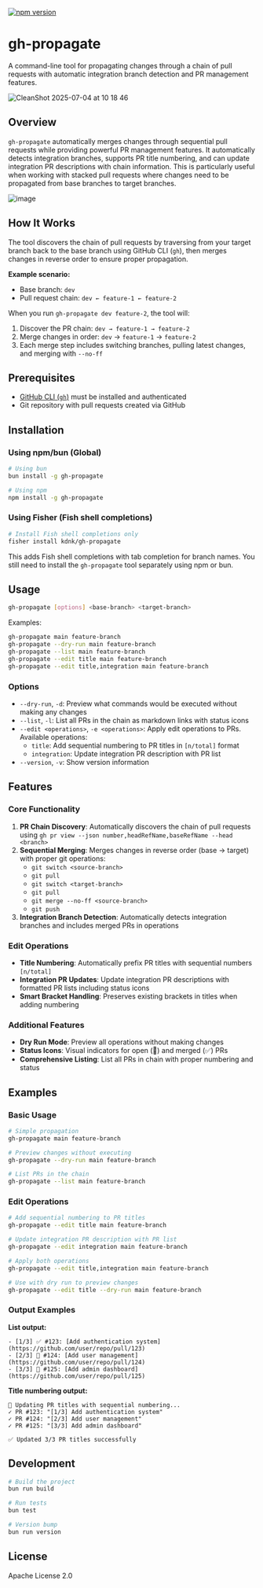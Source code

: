 [![npm version](https://badge.fury.io/js/gh-propagate.svg)](https://badge.fury.io/js/gh-propagate)

# gh-propagate

A command-line tool for propagating changes through a chain of pull requests with automatic integration branch detection and PR management features.

![CleanShot 2025-07-04 at 10 18 46](https://github.com/user-attachments/assets/14080c23-fad9-424a-a24b-f0ea32192b94)

## Overview

`gh-propagate` automatically merges changes through sequential pull requests while providing powerful PR management features. It automatically detects integration branches, supports PR title numbering, and can update integration PR descriptions with chain information. This is particularly useful when working with stacked pull requests where changes need to be propagated from base branches to target branches.

![image](https://github.com/user-attachments/assets/1a595aaf-cdd7-4019-9141-6b41c7d1046d)

## How It Works

The tool discovers the chain of pull requests by traversing from your target branch back to the base branch using GitHub CLI (`gh`), then merges changes in reverse order to ensure proper propagation.

**Example scenario:**

- Base branch: `dev`
- Pull request chain: `dev ← feature-1 ← feature-2`

When you run `gh-propagate dev feature-2`, the tool will:

1. Discover the PR chain: `dev → feature-1 → feature-2`
2. Merge changes in order: `dev` → `feature-1` → `feature-2`
3. Each merge step includes switching branches, pulling latest changes, and merging with `--no-ff`

## Prerequisites

- [GitHub CLI (`gh`)](https://cli.github.com/) must be installed and authenticated
- Git repository with pull requests created via GitHub

## Installation

### Using npm/bun (Global)

```bash
# Using bun
bun install -g gh-propagate

# Using npm
npm install -g gh-propagate
```

### Using Fisher (Fish shell completions)

```bash
# Install Fish shell completions only
fisher install kdnk/gh-propagate
```

This adds Fish shell completions with tab completion for branch names. You still need to install the `gh-propagate` tool separately using npm or bun.

## Usage

```bash
gh-propagate [options] <base-branch> <target-branch>
```

Examples:

```bash
gh-propagate main feature-branch
gh-propagate --dry-run main feature-branch
gh-propagate --list main feature-branch
gh-propagate --edit title main feature-branch
gh-propagate --edit title,integration main feature-branch
```

### Options

- `--dry-run`, `-d`: Preview what commands would be executed without making any changes
- `--list`, `-l`: List all PRs in the chain as markdown links with status icons
- `--edit <operations>`, `-e <operations>`: Apply edit operations to PRs. Available operations:
  - `title`: Add sequential numbering to PR titles in `[n/total]` format
  - `integration`: Update integration PR description with PR list
- `--version`, `-v`: Show version information

## Features

### Core Functionality

1. **PR Chain Discovery**: Automatically discovers the chain of pull requests using `gh pr view --json number,headRefName,baseRefName --head <branch>`
2. **Sequential Merging**: Merges changes in reverse order (base → target) with proper git operations:
   - `git switch <source-branch>`
   - `git pull`
   - `git switch <target-branch>`
   - `git pull`
   - `git merge --no-ff <source-branch>`
   - `git push`
3. **Integration Branch Detection**: Automatically detects integration branches and includes merged PRs in operations

### Edit Operations

- **Title Numbering**: Automatically prefix PR titles with sequential numbers `[n/total]`
- **Integration PR Updates**: Update integration PR descriptions with formatted PR lists including status icons
- **Smart Bracket Handling**: Preserves existing brackets in titles when adding numbering

### Additional Features

- **Dry Run Mode**: Preview all operations without making changes
- **Status Icons**: Visual indicators for open (🔄) and merged (✅) PRs
- **Comprehensive Listing**: List all PRs in chain with proper numbering and status

## Examples

### Basic Usage

```bash
# Simple propagation
gh-propagate main feature-branch

# Preview changes without executing
gh-propagate --dry-run main feature-branch

# List PRs in the chain
gh-propagate --list main feature-branch
```

### Edit Operations

```bash
# Add sequential numbering to PR titles
gh-propagate --edit title main feature-branch

# Update integration PR description with PR list
gh-propagate --edit integration main feature-branch

# Apply both operations
gh-propagate --edit title,integration main feature-branch

# Use with dry run to preview changes
gh-propagate --edit title --dry-run main feature-branch
```

### Output Examples

**List output:**
```
- [1/3] ✅ #123: [Add authentication system](https://github.com/user/repo/pull/123)
- [2/3] 🔄 #124: [Add user management](https://github.com/user/repo/pull/124)
- [3/3] 🔄 #125: [Add admin dashboard](https://github.com/user/repo/pull/125)
```

**Title numbering output:**
```
🔢 Updating PR titles with sequential numbering...
✓ PR #123: "[1/3] Add authentication system"
✓ PR #124: "[2/3] Add user management"
✓ PR #125: "[3/3] Add admin dashboard"

✅ Updated 3/3 PR titles successfully
```

## Development

```bash
# Build the project
bun run build

# Run tests
bun test

# Version bump
bun run version
```

## License

Apache License 2.0
